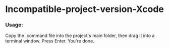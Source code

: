 # Incompatible-project-version-Xcode

### Usage:

Copy the .command file into the project's main folder, then drag it into a terminal window. Press Enter.
You're done.
